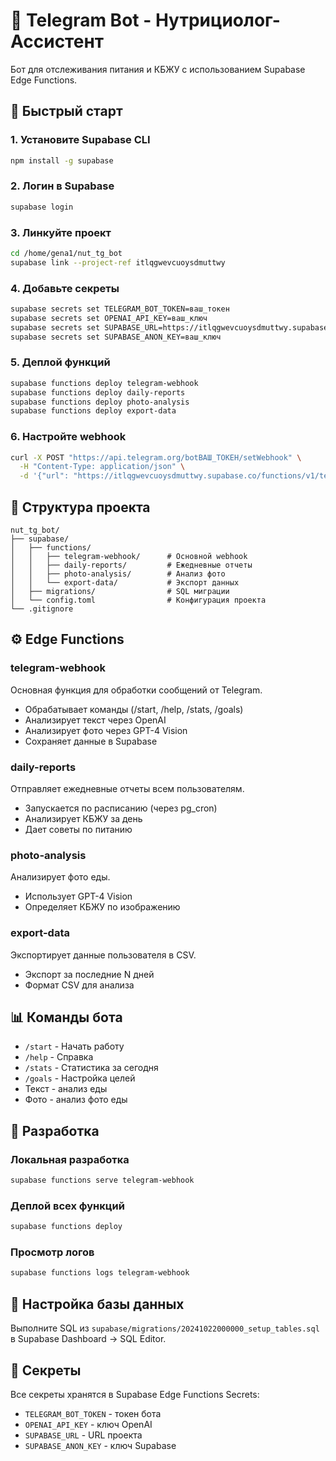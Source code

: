# 🍎 Telegram Bot - Нутрициолог-Ассистент

Бот для отслеживания питания и КБЖУ с использованием Supabase Edge Functions.

## 🚀 Быстрый старт

### 1. Установите Supabase CLI
```bash
npm install -g supabase
```

### 2. Логин в Supabase
```bash
supabase login
```

### 3. Линкуйте проект
```bash
cd /home/gena1/nut_tg_bot
supabase link --project-ref itlqgwevcuoysdmuttwy
```

### 4. Добавьте секреты
```bash
supabase secrets set TELEGRAM_BOT_TOKEN=ваш_токен
supabase secrets set OPENAI_API_KEY=ваш_ключ
supabase secrets set SUPABASE_URL=https://itlqgwevcuoysdmuttwy.supabase.co
supabase secrets set SUPABASE_ANON_KEY=ваш_ключ
```

### 5. Деплой функций
```bash
supabase functions deploy telegram-webhook
supabase functions deploy daily-reports
supabase functions deploy photo-analysis
supabase functions deploy export-data
```

### 6. Настройте webhook
```bash
curl -X POST "https://api.telegram.org/botВАШ_ТОКЕН/setWebhook" \
  -H "Content-Type: application/json" \
  -d '{"url": "https://itlqgwevcuoysdmuttwy.supabase.co/functions/v1/telegram-webhook"}'
```

## 📁 Структура проекта

```
nut_tg_bot/
├── supabase/
│   ├── functions/
│   │   ├── telegram-webhook/      # Основной webhook
│   │   ├── daily-reports/         # Ежедневные отчеты
│   │   ├── photo-analysis/        # Анализ фото
│   │   └── export-data/           # Экспорт данных
│   ├── migrations/                # SQL миграции
│   └── config.toml                # Конфигурация проекта
└── .gitignore
```

## ⚙️ Edge Functions

### telegram-webhook
Основная функция для обработки сообщений от Telegram.
- Обрабатывает команды (/start, /help, /stats, /goals)
- Анализирует текст через OpenAI
- Анализирует фото через GPT-4 Vision
- Сохраняет данные в Supabase

### daily-reports
Отправляет ежедневные отчеты всем пользователям.
- Запускается по расписанию (через pg_cron)
- Анализирует КБЖУ за день
- Дает советы по питанию

### photo-analysis
Анализирует фото еды.
- Использует GPT-4 Vision
- Определяет КБЖУ по изображению

### export-data
Экспортирует данные пользователя в CSV.
- Экспорт за последние N дней
- Формат CSV для анализа

## 📊 Команды бота

- `/start` - Начать работу
- `/help` - Справка
- `/stats` - Статистика за сегодня
- `/goals` - Настройка целей
- Текст - анализ еды
- Фото - анализ фото еды

## 🔧 Разработка

### Локальная разработка
```bash
supabase functions serve telegram-webhook
```

### Деплой всех функций
```bash
supabase functions deploy
```

### Просмотр логов
```bash
supabase functions logs telegram-webhook
```

## 📝 Настройка базы данных

Выполните SQL из `supabase/migrations/20241022000000_setup_tables.sql` в Supabase Dashboard → SQL Editor.

## 🔐 Секреты

Все секреты хранятся в Supabase Edge Functions Secrets:
- `TELEGRAM_BOT_TOKEN` - токен бота
- `OPENAI_API_KEY` - ключ OpenAI
- `SUPABASE_URL` - URL проекта
- `SUPABASE_ANON_KEY` - ключ Supabase